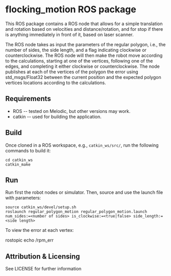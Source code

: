# flocking_motion ROS package

This ROS package contains a ROS node that allows for a simple translation and rotation based on velocities and distance/rotation, and for stop if there is anything immediately in front of it, based on laser scanner.

The ROS node takes as input the parameters of the regular polygon, i.e., the number of sides, the side length, and a flag indicating clockwise or counterclockwise.
The ROS node will then make the robot move according to the calculations, starting at one of the vertices, following one of the edges, and completing it either clockwise or counterclockwise.
The node publishes at each of the vertices of the polygon the error using std_msgs/Float32 between the current position and the expected polygon vertices locations according to the calculations.

## Requirements
- ROS -- tested on Melodic, but other versions may work.
- catkin -- used for building the application. 

## Build
Once cloned in a ROS workspace, e.g., `catkin_ws/src/`, run the following commands to build it:

	cd catkin_ws
	catkin_make
	
## Run
Run first the robot nodes or simulator. 
Then, source and use the launch file with parameters:

	source catkin_ws/devel/setup.sh
	roslaunch regular_polygon_motion regular_polygon_motion.launch num_sides:=<number of sides> is_clockwise:=<true|false> side_length:=<side length>

To view the error at each vertex:

  rostopic echo /rpm_err

## Attribution & Licensing

See LICENSE for further information
